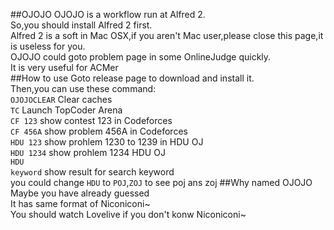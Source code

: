 ##OJOJO
OJOJO is a workflow run at Alfred 2.<br>
So,you should install Alfred 2 first.<br>
Alfred 2 is a soft in Mac OSX,if you aren't Mac user,please close this page,it is useless for you.<br>
OJOJO could goto problem page in some OnlineJudge quickly.<br>
It is very useful for ACMer<br>
##How to use
Goto release page to download and install it.<br>
Then,you can use these command:<br>
<code>OJOJOCLEAR</code> Clear caches<br>
<code>TC</code> Launch TopCoder Arena<br>
<code>CF 123</code> show contest 123 in Codeforces<br>
<code>CF 456A</code> show problem 456A in Codeforces<br>
<code>HDU 123</code> show prohlem 1230 to 1239 in HDU OJ<br>
<code>HDU 1234</code> show prohlem 1234 HDU OJ<br>
<code>HDU keyword</code> show result for search keyword<br>
you could change <code>HDU</code> to <code>POJ</code>,<code>ZOJ</code> to see poj ans zoj
##Why named OJOJO
Maybe you have already guessed<br>
It has same format of Niconiconi~<br>
You should watch Lovelive if you don't konw Niconiconi~